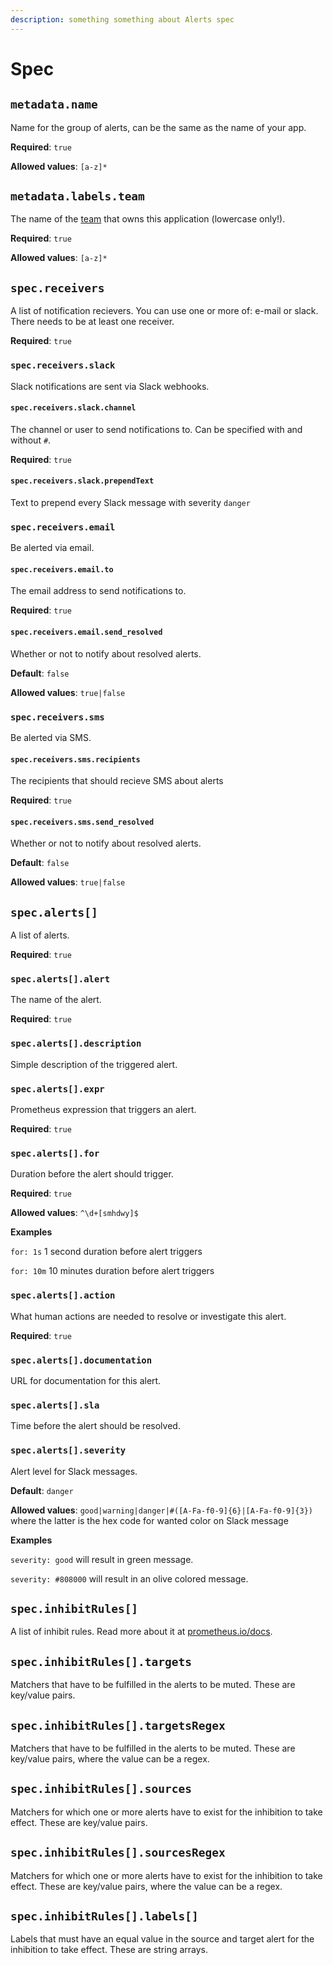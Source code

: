 ```yaml
---
description: something something about Alerts spec
---
```


# Spec

## `metadata.name`

Name for the group of alerts, can be the same as the name of your app.

**Required**: `true`

**Allowed values**: `[a-z]*`

## `metadata.labels.team`

The name of the [team](../../basics/teams.md) that owns this application \(lowercase only!\).

**Required**: `true`

**Allowed values**: `[a-z]*`

## `spec.receivers`

A list of notification recievers. You can use one or more of: e-mail or slack. There needs to be at least one receiver.

**Required**: `true`

### `spec.receivers.slack`

Slack notifications are sent via Slack webhooks.

#### `spec.receivers.slack.channel`

The channel or user to send notifications to. Can be specified with and without `#`.

**Required**: `true`

#### `spec.receivers.slack.prependText`

Text to prepend every Slack message with severity `danger`

### `spec.receivers.email`

Be alerted via email.

#### `spec.receivers.email.to`

The email address to send notifications to.

**Required**: `true`

#### `spec.receivers.email.send_resolved`

Whether or not to notify about resolved alerts.

**Default**: `false`

**Allowed values**: `true|false`

### `spec.receivers.sms`

Be alerted via SMS.

#### `spec.receivers.sms.recipients`

The recipients that should recieve SMS about alerts

**Required**: `true`

#### `spec.receivers.sms.send_resolved`

Whether or not to notify about resolved alerts.

**Default**: `false`

**Allowed values**: `true|false`

## `spec.alerts[]`

A list of alerts.

**Required**: `true`

### `spec.alerts[].alert`

The name of the alert.

**Required**: `true`

### `spec.alerts[].description`

Simple description of the triggered alert.

### `spec.alerts[].expr`

Prometheus expression that triggers an alert.

**Required**: `true`

### `spec.alerts[].for`

Duration before the alert should trigger.

**Required**: `true`

**Allowed values**: `^\d+[smhdwy]$`

**Examples**

`for: 1s` 1 second duration before alert triggers

`for: 10m` 10 minutes duration before alert triggers

### `spec.alerts[].action`

What human actions are needed to resolve or investigate this alert.

**Required**: `true`

### `spec.alerts[].documentation`

URL for documentation for this alert.

### `spec.alerts[].sla`

Time before the alert should be resolved.

### `spec.alerts[].severity`

Alert level for Slack messages.

**Default**: `danger`

**Allowed values**: `good|warning|danger|#([A-Fa-f0-9]{6}|[A-Fa-f0-9]{3})` where the latter is the hex code for wanted color on Slack message

**Examples**

`severity: good` will result in green message.

`severity: #808000` will result in an olive colored message.

## `spec.inhibitRules[]`

A list of inhibit rules. Read more about it at [prometheus.io/docs](https://prometheus.io/docs/alerting/configuration/#inhibit_rule).

## `spec.inhibitRules[].targets`

Matchers that have to be fulfilled in the alerts to be muted. These are key/value pairs.

## `spec.inhibitRules[].targetsRegex`

Matchers that have to be fulfilled in the alerts to be muted. These are key/value pairs, where the value can be a regex.

## `spec.inhibitRules[].sources`

Matchers for which one or more alerts have to exist for the inhibition to take effect. These are key/value pairs.

## `spec.inhibitRules[].sourcesRegex`

Matchers for which one or more alerts have to exist for the inhibition to take effect. These are key/value pairs, where the value can be a regex.

## `spec.inhibitRules[].labels[]`

Labels that must have an equal value in the source and target alert for the inhibition to take effect. These are string arrays.

